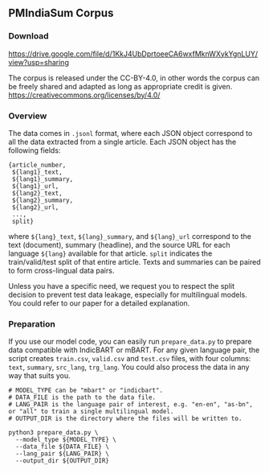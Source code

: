 ## PMIndiaSum Corpus

### Download
https://drive.google.com/file/d/1KkJ4UbDprtoeeCA6wxfMknWXykYgnLUY/view?usp=sharing

The corpus is released under the CC-BY-4.0, in other words the corpus can be freely shared and adapted as long as appropriate credit is given. https://creativecommons.org/licenses/by/4.0/

### Overview
The data comes in `.jsonl` format, where each JSON object correspond to all the data extracted from a single article. Each JSON object has the following fields:
```
{article_number,
 ${lang1}_text,
 ${lang1}_summary,
 ${lang1}_url,
 ${lang2}_text,
 ${lang2}_summary,
 ${lang2}_url,
 ...,
 split}
```
where `${lang}_text`, `${lang}_summary`, and `${lang}_url` correspond to the text (document), summary (headline), and the source URL for each language `${lang}` available for that article. `split` indicates the train/valid/test split of that entire article. Texts and summaries can be paired to form cross-lingual data pairs.

Unless you have a specific need, we request you to respect the split decision to prevent test data leakage, especially for multilingual models. You could refer to our paper for a detailed explanation.

### Preparation
If you use our model code, you can easily run `prepare_data.py` to prepare data compatible with IndicBART or mBART. For any given language pair, the script creates `train.csv`, `valid.csv` and `test.csv` files, with four columns: `text`, `summary`, `src_lang`, `trg_lang`. You could also process the data in any way that suits you.

```
# MODEL_TYPE can be "mbart" or "indicbart".
# DATA_FILE is the path to the data file.
# LANG_PAIR is the language pair of interest, e.g. "en-en", "as-bn", or "all" to train a single multilingual model.
# OUTPUT_DIR is the directory where the files will be written to.

python3 prepare_data.py \
  --model_type ${MODEL_TYPE} \
  --data_file ${DATA_FILE} \
  --lang_pair ${LANG_PAIR} \
  --output_dir ${OUTPUT_DIR}
```
